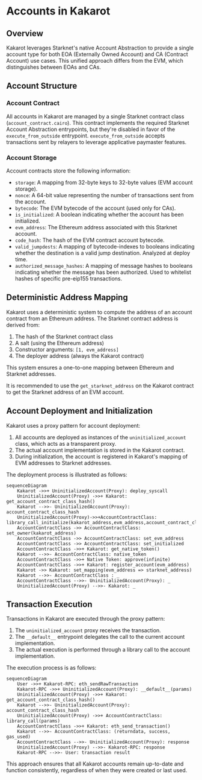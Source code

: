 # Accounts in Kakarot

## Overview

Kakarot leverages Starknet's native Account Abstraction to provide a single
account type for both EOA (Externally Owned Account) and CA (Contract Account)
use cases. This unified approach differs from the EVM, which distinguishes
between EOAs and CAs.

## Account Structure

### Account Contract

All accounts in Kakarot are managed by a single Starknet contract class
(`account_contract.cairo`). This contract implements the required Starknet
Account Abstraction entrypoints, but they're disabled in favor of the
`execute_from_outside` entrypoint. `execute_from_outside` accepts transactions
sent by relayers to leverage applicative paymaster features.

### Account Storage

Account contracts store the following information:

- `storage`: A mapping from 32-byte keys to 32-byte values (EVM account
  storage).
- `nonce`: A 64-bit value representing the number of transactions sent from the
  account.
- `bytecode`: The EVM bytecode of the account (used only for CAs).
- `is_initialized`: A boolean indicating whether the account has been
  initialized.
- `evm_address`: The Ethereum address associated with this Starknet account.
- `code_hash`: The hash of the EVM contract account bytecode.
- `valid_jumpdests`: A mapping of bytecode-indexes to booleans indicating
  whether the destination is a valid jump destination. Analyzed at deploy time.
- `authorized_message_hashes`: A mapping of message hashes to booleans
  indicating whether the message has been authorized. Used to whitelist hashes
  of specific pre-eip155 transactions.

## Deterministic Address Mapping

Kakarot uses a deterministic system to compute the address of an account
contract from an Ethereum address. The Starknet contract address is derived
from:

1. The hash of the Starknet contract class
2. A salt (using the Ethereum address)
3. Constructor arguments: `[1, evm_address]`
4. The deployer address (always the Kakarot contract)

This system ensures a one-to-one mapping between Ethereum and Starknet
addresses.

It is recommended to use the `get_starknet_address` on the Kakarot contract to
get the Starknet address of an EVM account.

## Account Deployment and Initialization

Kakarot uses a proxy pattern for account deployment:

1. All accounts are deployed as instances of the `uninitialized_account` class,
   which acts as a transparent proxy.
2. The actual account implementation is stored in the Kakarot contract.
3. During initialization, the account is registered in Kakarot's mapping of EVM
   addresses to Starknet addresses.

The deployment process is illustrated as follows:

```mermaid
sequenceDiagram
    Kakarot ->>+ UninitializedAccount(Proxy): deploy_syscall
    UninitializedAccount(Proxy) ->>+ Kakarot: get_account_contract_class_hash()
    Kakarot -->>- UninitializedAccount(Proxy): account_contract_class_hash
    UninitializedAccount(Proxy)->>+AccountContractClass: library_call_initialize(kakarot_address,evm_address,account_contract_class_hash)
    AccountContractClass ->> AccountContractClass: set_owner(kakarot_address)
    AccountContractClass ->> AccountContractClass: set_evm_address
    AccountContractClass ->> AccountContractClass: set_initialized
    AccountContractClass ->>+ Kakarot: get_native_token()
    Kakarot -->>- AccountContractClass: native_token
    AccountContractClass ->>+ Native Token: approve(infinite)
    AccountContractClass ->>+ Kakarot: register_account(evm_address)
    Kakarot ->> Kakarot: set_mapping(evm_address => starknet_address)
    Kakarot -->>- AccountContractClass : _
    AccountContractClass -->>- UninitializedAccount(Proxy): _
    UninitializedAccount(Proxy) -->>- Kakarot: _
```

## Transaction Execution

Transactions in Kakarot are executed through the proxy pattern:

1. The `uninitialized_account` proxy receives the transaction.
2. The `__default__` entrypoint delegates the call to the current account
   implementation.
3. The actual execution is performed through a library call to the account
   implementation.

The execution process is as follows:

```mermaid
sequenceDiagram
    User ->>+ Kakarot-RPC: eth_sendRawTransaction
    Kakarot-RPC ->>+ UninitializedAccount(Proxy): __default__(params)
    UninitializedAccount(Proxy) ->>+ Kakarot: get_account_contract_class_hash()
    Kakarot -->>- UninitializedAccount(Proxy): account_contract_class_hash
    UninitializedAccount(Proxy) ->>+ AccountContractClass: library_call(params)
    AccountContractClass ->>+ Kakarot: eth_send_transaction()
    Kakarot -->>- AccountContractClass: (returndata, success, gas_used)
    AccountContractClass -->>- UninitializedAccount(Proxy): response
    UninitializedAccount(Proxy) -->>- Kakarot-RPC: response
    Kakarot-RPC -->>- User: transaction result
```

This approach ensures that all Kakarot accounts remain up-to-date and function
consistently, regardless of when they were created or last used.
